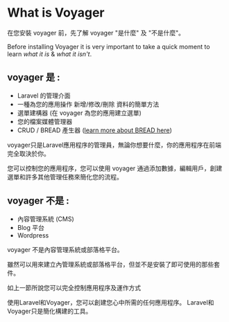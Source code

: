 # What is Voyager

在您安裝 voyager 前，先了解 voyager "是什麼" 及 "不是什麼"。

Before installing Voyager it is very important to take a quick moment to learn _what it is_ & _what it isn't_.

## voyager 是 :

* Laravel 的管理介面
* 一種為您的應用操作 新增/修改/刪除 資料的簡單方法
* 選單建構器 (在 voyager 為您的應用建立選單)
* 您的檔案媒體管理器
* CRUD / BREAD 產生器 ([learn more about BREAD here](../core-concepts/bread-builder.md)\)

voyager只是Laravel應用程序的管理員，無論你想要什麼，你的應用程序在前端完全取決於你。

您可以控制您的應用程序，您可以使用 voyager 通過添加數據，編輯用戶，創建選單和許多其他管理任務來簡化您的流程。

## voyager 不是 :

* 內容管理系統 \(CMS\)
* Blog 平台
* Wordpress 

voyager 不是內容管理系統或部落格平台。

雖然可以用來建立內管理系統或部落格平台，但並不是安裝了即可使用的那些套件。

如上一節所說您可以完全控制應用程序及運作方式



使用Laravel和Voyager，您可以創建您心中所需的任何應用程序。 Laravel和Voyager只是簡化構建的工具。

